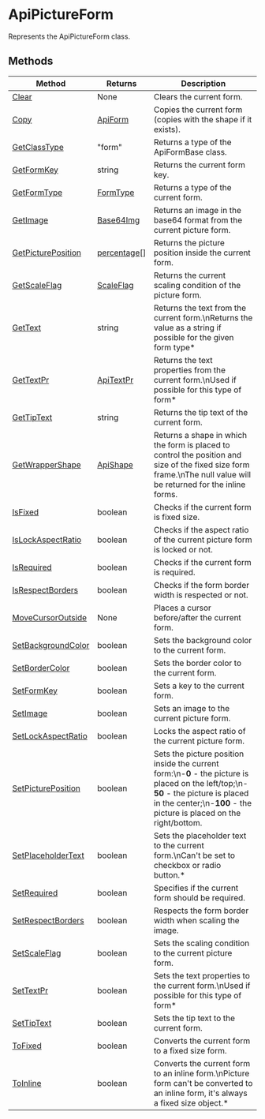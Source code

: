 # ApiPictureForm

Represents the ApiPictureForm class.


## Methods

| Method | Returns | Description |
| ------ | ------- | ----------- |
| [Clear](./Methods/Clear.md) | None | Clears the current form. |
| [Copy](./Methods/Copy.md) | [ApiForm](../Enumeration/ApiForm.md) | Copies the current form (copies with the shape if it exists). |
| [GetClassType](./Methods/GetClassType.md) | "form" | Returns a type of the ApiFormBase class. |
| [GetFormKey](./Methods/GetFormKey.md) | string | Returns the current form key. |
| [GetFormType](./Methods/GetFormType.md) | [FormType](../Enumeration/FormType.md) | Returns a type of the current form. |
| [GetImage](./Methods/GetImage.md) | [Base64Img](../Enumeration/Base64Img.md) | Returns an image in the base64 format from the current picture form. |
| [GetPicturePosition](./Methods/GetPicturePosition.md) | [percentage](../Enumeration/percentage.md)[] | Returns the picture position inside the current form. |
| [GetScaleFlag](./Methods/GetScaleFlag.md) | [ScaleFlag](../Enumeration/ScaleFlag.md) | Returns the current scaling condition of the picture form. |
| [GetText](./Methods/GetText.md) | string | Returns the text from the current form.\nReturns the value as a string if possible for the given form type* |
| [GetTextPr](./Methods/GetTextPr.md) | [ApiTextPr](../ApiTextPr/ApiTextPr.md) | Returns the text properties from the current form.\nUsed if possible for this type of form* |
| [GetTipText](./Methods/GetTipText.md) | string | Returns the tip text of the current form. |
| [GetWrapperShape](./Methods/GetWrapperShape.md) | [ApiShape](../ApiShape/ApiShape.md) | Returns a shape in which the form is placed to control the position and size of the fixed size form frame.\nThe null value will be returned for the inline forms. |
| [IsFixed](./Methods/IsFixed.md) | boolean | Checks if the current form is fixed size. |
| [IsLockAspectRatio](./Methods/IsLockAspectRatio.md) | boolean | Checks if the aspect ratio of the current picture form is locked or not. |
| [IsRequired](./Methods/IsRequired.md) | boolean | Checks if the current form is required. |
| [IsRespectBorders](./Methods/IsRespectBorders.md) | boolean | Checks if the form border width is respected or not. |
| [MoveCursorOutside](./Methods/MoveCursorOutside.md) | None | Places a cursor before/after the current form. |
| [SetBackgroundColor](./Methods/SetBackgroundColor.md) | boolean | Sets the background color to the current form. |
| [SetBorderColor](./Methods/SetBorderColor.md) | boolean | Sets the border color to the current form. |
| [SetFormKey](./Methods/SetFormKey.md) | boolean | Sets a key to the current form. |
| [SetImage](./Methods/SetImage.md) | boolean | Sets an image to the current picture form. |
| [SetLockAspectRatio](./Methods/SetLockAspectRatio.md) | boolean | Locks the aspect ratio of the current picture form. |
| [SetPicturePosition](./Methods/SetPicturePosition.md) | boolean | Sets the picture position inside the current form:\n-**0** - the picture is placed on the left/top;\n-**50** - the picture is placed in the center;\n-**100** - the picture is placed on the right/bottom. |
| [SetPlaceholderText](./Methods/SetPlaceholderText.md) | boolean | Sets the placeholder text to the current form.\nCan't be set to checkbox or radio button.* |
| [SetRequired](./Methods/SetRequired.md) | boolean | Specifies if the current form should be required. |
| [SetRespectBorders](./Methods/SetRespectBorders.md) | boolean | Respects the form border width when scaling the image. |
| [SetScaleFlag](./Methods/SetScaleFlag.md) | boolean | Sets the scaling condition to the current picture form. |
| [SetTextPr](./Methods/SetTextPr.md) | boolean | Sets the text properties to the current form.\nUsed if possible for this type of form* |
| [SetTipText](./Methods/SetTipText.md) | boolean | Sets the tip text to the current form. |
| [ToFixed](./Methods/ToFixed.md) | boolean | Converts the current form to a fixed size form. |
| [ToInline](./Methods/ToInline.md) | boolean | Converts the current form to an inline form.\nPicture form can't be converted to an inline form, it's always a fixed size object.* |
